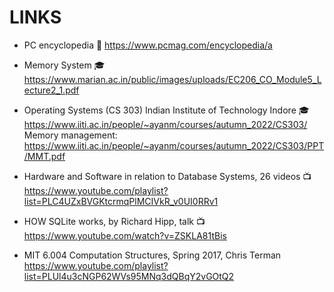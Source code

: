 # LINKS

* PC encyclopedia 💽
https://www.pcmag.com/encyclopedia/a

* Memory System 🎓
https://www.marian.ac.in/public/images/uploads/EC206_CO_Module5_Lecture2_1.pdf

* Operating Systems (CS 303) Indian Institute of Technology Indore 🎓
https://www.iiti.ac.in/people/~ayanm/courses/autumn_2022/CS303/
Memory management: https://www.iiti.ac.in/people/~ayanm/courses/autumn_2022/CS303/PPT/MMT.pdf

* Hardware and Software in relation to Database Systems, 26 videos 📺
https://www.youtube.com/playlist?list=PLC4UZxBVGKtcrmqPlMCIVkR_v0UI0RRv1

* HOW SQLite works, by Richard Hipp, talk 📺
https://www.youtube.com/watch?v=ZSKLA81tBis

* MIT 6.004 Computation Structures, Spring 2017, Chris Terman
https://www.youtube.com/playlist?list=PLUl4u3cNGP62WVs95MNq3dQBqY2vGOtQ2
